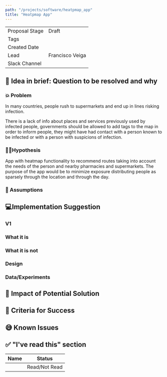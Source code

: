 ```yaml
---
path: "/projects/software/heatpmap_app"
title: "Heatpmap App"
---
```


| | |
|-|-|
| Proposal Stage |   Draft   |
| Tags           |      |
| Created Date   |      |
| Lead           |   Francisco Veiga   |
| Slack Channel  |      |

## 📃 Idea in brief: Question to be resolved and why

### 💥 Problem

In many countries, people rush to supermarkets and end up in lines risking infection.

There is a lack of info about places and services previously used by infected people, governments should be allowed to add tags to the map in order to inform people, they might have had contact with a person known to be infected or with a person with suspicions of infection.

### 👨‍🔬Hypothesis

App with heatmap functionality to recommend routes taking into account the needs of the person and nearby pharmacies and supermarkets. The purpose of the app would be to minimize exposure distributing people as sparsely through the location and through the day. 

### 🤔 Assumptions

## 💻Implementation Suggestion

### V1

### What it is

### What it is not

### Design

### Data/Experiments

## 💪 Impact of Potential Solution

## 🙌 Criteria for Success

## 😅 Known Issues

## ✅ "I've read this" section

| Name | Status |
|-|-|
|  |  Read/Not Read    |
